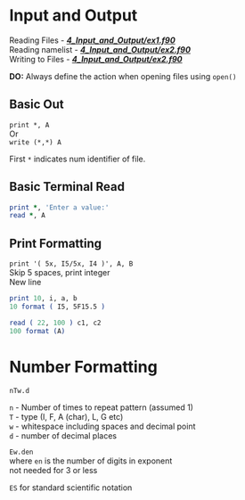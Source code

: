 # Input and Output

Reading Files - ***[4_Input_and_Output/ex1.f90](../4_Input_and_Output/ex1.f90)***      
Reading namelist - ***[4_Input_and_Output/ex2.f90](../4_Input_and_Output/ex2.f90)***     
Writing to Files - ***[4_Input_and_Output/ex2.f90](../4_Input_and_Output/ex2.f90)***

**DO:** Always define the action when opening files using `open()`

## Basic Out

`print *, A`   
Or    
`write (*,*) A`

First `*` indicates num identifier of file.

## Basic Terminal Read

````fortran
print *, 'Enter a value:'
read *, A
````

## Print Formatting

`print '( 5x, I5/5x, I4 )', A, B`    
Skip 5 spaces, print integer    
New line

````fortran
print 10, i, a, b
10 format ( I5, 5F15.5 )

read ( 22, 100 ) c1, c2
100 format (A)
````

# Number Formatting

`nTw.d`

`n` - Number of times to repeat pattern (assumed 1)    
`T` - type (I, F, A (char), L, G etc)    
`w` - whitespace including spaces and decimal point     
`d` - number of decimal places

`Ew.den`     
where `en` is the number of digits in exponent    
not needed for 3 or less

`ES` for standard scientific notation